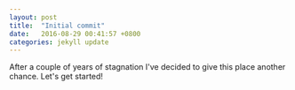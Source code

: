 ```yaml
---
layout: post
title:  "Initial commit"
date:   2016-08-29 00:41:57 +0800
categories: jekyll update
---
```


After a couple of years of stagnation I've decided to give this place another
chance. Let's get started!
